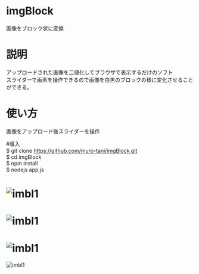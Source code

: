 # imgBlock
画像をブロック状に変換

# 説明  
 
アップロードされた画像を二値化してブラウザで表示するだけのソフト  
スライダーで画素を操作できるので画像を白黒のブロックの様に変化させることができる。  

# 使い方  
画像をアップロード後スライダーを操作  

#導入  
    $ git clone https://github.com/muro-tani/imgBlock.git  
    $ cd imgBlock  
    $ npm install  
    $ nodejs app.js  

![imbl1](https://github.com/muro-tani/imgBlock/blob/master/imbl1.png)  
=
![imbl1](https://github.com/muro-tani/imgBlock/blob/master/imbl2.png)  
=
![imbl1](https://github.com/muro-tani/imgBlock/blob/master/imbl3.png)  
=
![imbl1](https://github.com/muro-tani/imgBlock/blob/master/imbl4.png)  
